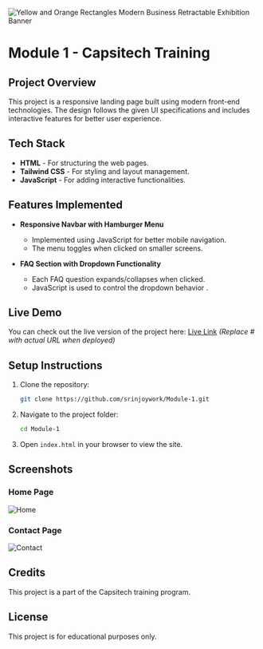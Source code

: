 ![Yellow and Orange Rectangles Modern Business Retractable Exhibition Banner](https://github.com/user-attachments/assets/285681d1-1d5a-43aa-bf80-4a6ea229f5e0)


# Module 1 - Capsitech Training


## Project Overview
This project is a responsive landing page built using modern front-end technologies. The design follows the given UI specifications and includes interactive features for better user experience.

## Tech Stack
- **HTML** - For structuring the web pages.
- **Tailwind CSS** - For styling and layout management.
- **JavaScript** - For adding interactive functionalities.

## Features Implemented
- **Responsive Navbar with Hamburger Menu**
  - Implemented using JavaScript for better mobile navigation.
  - The menu toggles when clicked on smaller screens.
  
- **FAQ Section with Dropdown Functionality**
  - Each FAQ question expands/collapses when clicked.
  - JavaScript is used to control the dropdown behavior .
  

## Live Demo
You can check out the live version of the project here: [Live Link](https://capsitech-m1-srinjoy.netlify.app/) *(Replace # with actual URL when deployed)*

## Setup Instructions
1. Clone the repository:
   ```sh
   git clone https://github.com/srinjoywork/Module-1.git
   ```
2. Navigate to the project folder:
   ```sh
   cd Module-1
   ```
3. Open `index.html` in your browser to view the site.

## Screenshots
### Home Page
![Home](https://github.com/user-attachments/assets/fc567859-54f8-48f9-b76f-702b8dfcaf2a)


### Contact Page
![Contact](https://github.com/user-attachments/assets/3a63d60e-0c63-4227-b1f6-d09d00000d25)


## Credits
This project is a part of the Capsitech training program.

## License
This project is for educational purposes only.
